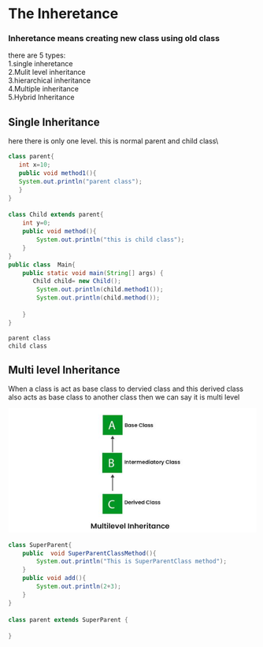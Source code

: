 # The Inheretance
### Inheretance means creating new class using old class
there are 5 types:\
1.single inheretance\
2.Mulit level inheritance\
3.hierarchical inheritance\
4.Multiple inheritance\
5.Hybrid Inheritance


## Single Inheritance
 here there is only one level. this is normal parent and child class\

```java
class parent{
   int x=10;
   public void method1(){
   System.out.println("parent class");
   }
}

class Child extends parent{
    int y=0;
    public void method(){
        System.out.println("this is child class");
    }
}
public class  Main{
    public static void main(String[] args) {
       Child child= new Child();
        System.out.println(child.method1());
        System.out.println(child.method());
       
    }
}
```
``` output
parent class
child class
```

## Multi level Inheritance
When a class is act as base class to dervied class and this derived class also acts as
base class to another class then we can say it is multi level

![](2-660x329.jpg)
````java
class SuperParent{
    public  void SuperParentClassMethod(){
        System.out.println("This is SuperParentClass method");
    }
    public void add(){
        System.out.println(2+3);
    }
}

class parent extends SuperParent {
    
}

````